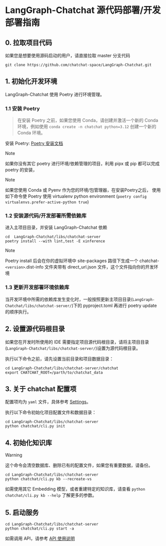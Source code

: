 # LangGraph-Chatchat 源代码部署/开发部署指南

## 0. 拉取项目代码

如果您是想要使用源码启动的用户，请直接拉取 master 分支代码

```shell
git clone https://github.com/chatchat-space/LangGraph-Chatchat.git
```

## 1. 初始化开发环境

LangGraph-Chatchat 使用 Poetry 进行环境管理。

### 1.1 安装 Poetry

> 在安装 Poetry 之前，如果您使用 Conda，请创建并激活一个新的 Conda 环境，例如使用 `conda create -n chatchat python=3.12` 创建一个新的 Conda 环境。

安装 Poetry: [Poetry 安装文档](https://python-poetry.org/docs/#installing-with-pipx)

> [!Note]
> 如果你没有其它 poetry 进行环境/依赖管理的项目，利用 pipx 或 pip 都可以完成 poetry 的安装，

> [!Note]
> 如果您使用 Conda 或 Pyenv 作为您的环境/包管理器，在安装Poetry之后，
> 使用如下命令使 Poetry 使用 virtualenv python environment (`poetry config virtualenvs.prefer-active-python true`)

### 1.2 安装源代码/开发部署所需依赖库

进入主项目目录，并安装 LangGraph-Chatchat 依赖

```shell
cd  LangGraph-Chatchat/libs/chatchat-server
poetry install --with lint,test -E xinference
```

> [!Note]
> Poetry install 后会在你的虚拟环境中 site-packages 路径下生成一个 chatchat-`<version>`.dist-info 文件夹带有 direct_url.json 文件，这个文件指向你的开发环境

### 1.3 更新开发部署环境依赖库

当开发环境中所需的依赖库发生变化时，一般按照更新主项目目录(`LangGraph-Chatchat/libs/chatchat-server/`)下的 pyproject.toml 再进行 poetry update 的顺序执行。

## 2. 设置源代码根目录

如果您在开发时所使用的 IDE 需要指定项目源代码根目录，请将主项目目录(`LangGraph-Chatchat/libs/chatchat-server/`)设置为源代码根目录。

执行以下命令之前，请先设置当前目录和项目数据目录：
```shell
cd LangGraph-Chatchat/libs/chatchat-server/chatchat
export CHATCHAT_ROOT=/parth/to/chatchat_data
```

## 3. 关于 chatchat 配置项

配置项均为 `yaml` 文件，具体参考 [Settings](settings.md)。

执行以下命令初始化项目配置文件和数据目录：
```shell
cd LangGraph-Chatchat/libs/chatchat-server
python chatchat/cli.py init
```

## 4. 初始化知识库

> [!WARNING]
> 这个命令会清空数据库、删除已有的配置文件，如果您有重要数据，请备份。

```shell
cd LangGraph-Chatchat/libs/chatchat-server
python chatchat/cli.py kb --recreate-vs
```
如需使用其它 Embedding 模型，或者重建特定的知识库，请查看 `python chatchat/cli.py kb --help` 了解更多的参数。

## 5. 启动服务

```shell
cd LangGraph-Chatchat/libs/chatchat-server
python chatchat/cli.py start -a
```

如需调用 API，请参考 [API 使用说明](api.md)
